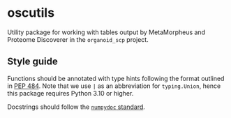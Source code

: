 # oscutils

Utility package for working with tables output by MetaMorpheus and Proteome Discoverer in the `organoid_scp` project.

## Style guide

Functions should be annotated with type hints following the format outlined in [PEP 484](https://peps.python.org/pep-0484/). Note that we use `|` as an abbreviation for `typing.Union`, hence this package requires Python 3.10 or higher.

Docstrings should follow the [`numpydoc` standard](https://numpydoc.readthedocs.io/en/latest/format.html#docstring-standard).
